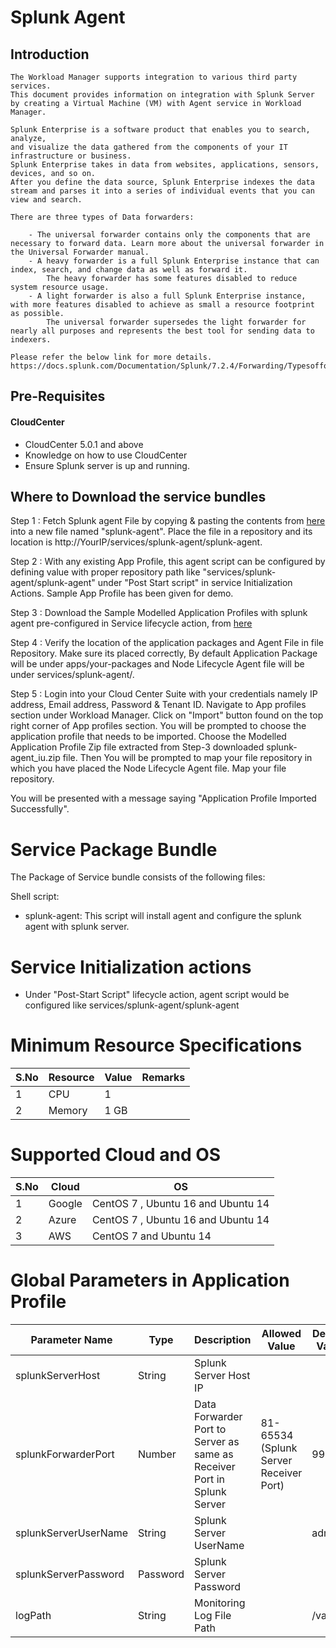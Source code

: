 # Splunk Agent
## Introduction
    The Workload Manager supports integration to various third party services. 
    This document provides information on integration with Splunk Server 
    by creating a Virtual Machine (VM) with Agent service in Workload Manager.
    
    Splunk Enterprise is a software product that enables you to search, analyze, 
	and visualize the data gathered from the components of your IT infrastructure or business. 
	Splunk Enterprise takes in data from websites, applications, sensors, devices, and so on. 
	After you define the data source, Splunk Enterprise indexes the data stream and parses it into a series of individual events that you can view and search.

	There are three types of Data forwarders:

		- The universal forwarder contains only the components that are necessary to forward data. Learn more about the universal forwarder in the Universal Forwarder manual.
		- A heavy forwarder is a full Splunk Enterprise instance that can index, search, and change data as well as forward it. 
			The heavy forwarder has some features disabled to reduce system resource usage.
		- A light forwarder is also a full Splunk Enterprise instance, with more features disabled to achieve as small a resource footprint as possible. 
			The universal forwarder supersedes the light forwarder for nearly all purposes and represents the best tool for sending data to indexers.

    Please refer the below link for more details.
    https://docs.splunk.com/Documentation/Splunk/7.2.4/Forwarding/Typesofforwarders
	
## Pre-Requisites
#### CloudCenter
- CloudCenter 5.0.1 and above
- Knowledge on how to use CloudCenter 
- Ensure Splunk server is up and running.
  
## Where to Download the service bundles
 Step 1 : Fetch Splunk agent File by copying & pasting the contents from [here](https://github.com/datacenter/cloudcentersuite/raw/master/Content/Logging/Splunk-Agent/WorkloadManager/src/splunk-agent/splunk-agent) into a new file named "splunk-agent". Place the file in a repository and its location is http://YourIP/services/splunk-agent/splunk-agent.
 
 Step 2 : With any existing App Profile, this agent script can be configured by defining value with proper repository path like  "services/splunk-agent/splunk-agent" under "Post Start script" in service Initialization  Actions. Sample App Profile has been given for demo.
   
 Step 3 : Download the Sample Modelled Application Profiles with splunk agent pre-configured in Service lifecycle action, from [here](https://github.com/datacenter/cloudcentersuite/raw/master/Content/Logging/Splunk-Agent/WorkloadManager/splunk-agent_iu.zip)
 
 Step 4 : Verify the location of the application packages and Agent File in file Repository. Make sure its placed correctly, By default Application Package will be under apps/your-packages and Node Lifecycle Agent file will be under services/splunk-agent/<splunk-agent-file>.
   
 Step 5 : Login into your Cloud Center Suite with your credentials namely IP address, Email address, Password & Tenant ID. Navigate to App profiles section under Workload Manager. Click on "Import" button found on the top right corner of App profiles section. You will be prompted to choose the application profile that needs to be imported. Choose the Modelled Application Profile Zip file extracted from Step-3 downloaded splunk-agent_iu.zip file. Then You will be prompted to map your file repository in which you have placed the Node Lifecycle Agent file. Map your file repository.
   
You will be presented with a message saying "Application Profile Imported Successfully".
   
# Service Package Bundle

The Package of Service bundle consists of the following files:

Shell script:
 - splunk-agent: This script will install agent and configure the splunk agent with splunk server.


# Service Initialization actions
   - Under "Post-Start Script" lifecycle action, agent script would be configured like services/splunk-agent/splunk-agent
   
# Minimum Resource Specifications
     
S.No    | Resource    |  Value   | Remarks
----    | ----------  | ---------| ------- 
 1      |  CPU        | 1        |        
 2      |  Memory     | 1 GB     |     
 
 # Supported Cloud and OS

S.No    | Cloud   |  OS   
------  | ---------- | --------- 
 1      |  Google    |  CentOS 7 , Ubuntu 16 and Ubuntu 14               
 2      |  Azure     |  CentOS 7 , Ubuntu 16 and Ubuntu 14
 3      |  AWS     |  CentOS 7 and Ubuntu 14

 # Global Parameters in Application Profile

| Parameter Name	| Type	 | Description | Allowed Value |Default Value |
| ------ | ------ | ------ |------ | ------ |
| splunkServerHost | String | Splunk Server Host IP |   |  |  |
| splunkForwarderPort | Number | Data Forwarder Port to Server as same as Receiver Port in Splunk Server | 81-65534 (Splunk Server Receiver Port) | 9997 | 
| splunkServerUserName | String | Splunk Server UserName | | admin |
| splunkServerPassword | Password | Splunk Server Password | | |
| logPath | String | Monitoring Log File Path | | /var/log | 
   
 
